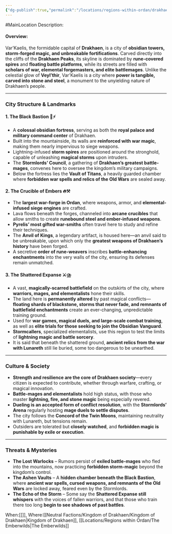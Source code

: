 ```yaml
---
{"dg-publish":true,"permalink":"/locations/regions-within-ordan/drakhaen-land/city-of-var-kaelis/"}
---
```


#MainLocation
Description:
#### **Overview:**

Var’Kaelis, the formidable capital of **Drakhaen**, is a city of **obsidian towers, storm-forged magic, and unbreakable fortifications**. Carved directly into the cliffs of the **Drakhaen Peaks**, its skyline is dominated by **rune-covered spires** and **floating battle platforms**, while its streets are filled with **scholars of war, elemental forgemasters, and elite battlemages**. Unlike the celestial glow of **Veyl’thir**, Var’Kaelis is a city where **power is tangible, carved into stone and steel**, a monument to the unyielding nature of Drakhaen’s people.

---

### **City Structure & Landmarks**

#### **1. The Black Bastion** 🏰⚡

- A **colossal obsidian fortress**, serving as both the **royal palace and military command center** of Drakhaen.
- Built into the mountainside, its walls are **reinforced with war magic**, making them nearly impervious to siege weapons.
- Lightning-infused **storm spires** are positioned around the stronghold, capable of unleashing **magical storms** upon intruders.
- The **Stormlords’ Council**, a gathering of **Drakhaen’s greatest battle-mages**, convenes here to oversee the kingdom’s military campaigns.
- Below the fortress lies the **Vault of Titans**, a heavily guarded chamber where **forbidden war spells and relics of the Old Wars** are sealed away.

#### **2. The Crucible of Embers** 🔥⚒️

- The **largest war-forge in Ordan**, where weapons, armor, and **elemental-infused siege engines** are crafted.
- Lava flows beneath the forges, channeled into **arcane crucibles** that allow smiths to create **runebound steel and ember-infused weapons**.
- **Pyrelis’ most gifted war-smiths** often travel here to study and refine their techniques.
- The **Anvil of Kings**, a legendary artifact, is housed here—an anvil said to be unbreakable, upon which only the **greatest weapons of Drakhaen’s history** have been forged.
- A secretive **order of rune-weavers** inscribes **battle-enhancing enchantments** into the very walls of the city, ensuring its defenses remain unmatched.

#### **3. The Shattered Expanse** ⚔️⛈️

- A vast, **magically-scarred battlefield** on the outskirts of the city, where **warriors, mages, and elementalists** hone their skills.
- The land here is **permanently altered** by past magical conflicts—**floating shards of blackstone, storms that never fade, and remnants of battlefield enchantments** create an ever-changing, unpredictable training ground.
- Used for **war games, magical duels, and large-scale combat training**, as well as **elite trials for those seeking to join the Obsidian Vanguard**.
- **Stormcallers**, specialized elementalists, use this region to test the limits of **lightning magic and battle sorcery**.
- It is said that beneath the shattered ground, **ancient relics from the war with Lunareth** still lie buried, some too dangerous to be unearthed.

---

### **Culture & Society**

- **Strength and resilience are the core of Drakhaen society**—every citizen is expected to contribute, whether through warfare, crafting, or magical innovation.
- **Battle-mages and elementalists** hold high status, with those who master **lightning, fire, and stone magic** being especially revered.
- **Dueling is an accepted form of conflict resolution**, with the **Stormlords’ Arena** regularly hosting **mage duels to settle disputes**.
- The city follows the **Concord of the Twin Moons**, maintaining neutrality with Lunareth, but tensions remain.
- Outsiders are tolerated but **closely watched**, and **forbidden magic is punishable by exile or execution**.

---

### **Threats & Mysteries**

- **The Lost Warlocks** – Rumors persist of **exiled battle-mages** who fled into the mountains, now practicing **forbidden storm-magic** beyond the kingdom’s control.
- **The Ashen Vaults** – A **hidden chamber beneath the Black Bastion**, where **ancient war spells, cursed weapons, and remnants of the Old Wars** are locked away, feared even by the Stormlords.
- **The Echo of the Storm** – Some say the **Shattered Expanse still whispers** with the voices of fallen warriors, and that those who train there too long **begin to see shadows of past battles**.

When:[[]],
Where:[[Neutral Factions/Kingdom of Drakhaen/Kingdom of Drakhaen\|Kingdom of Drakhaen]], [[Locations/Regions within Ordan/The Emberwilds\|The Emberwilds]]